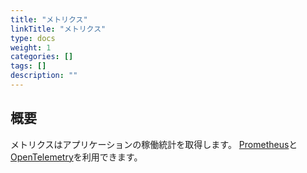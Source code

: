 ```yaml
---
title: "メトリクス"
linkTitle: "メトリクス"
type: docs
weight: 1
categories: []
tags: []
description: ""
---
```


## 概要

メトリクスはアプリケーションの稼働統計を取得します。
[Prometheus](https://prometheus.io/)と[OpenTelemetry](https://opentelemetry.io/)を利用できます。
